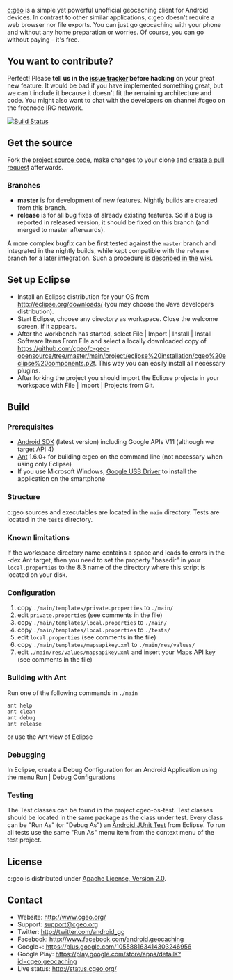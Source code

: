 [c:geo](http://www.cgeo.org) is a simple yet powerful unofficial geocaching client for Android devices. In contrast to other similar applications, c:geo doesn't require a web browser nor file exports. You can just go geocaching with your phone and without any home preparation or worries. Of course, you can go without paying - it's free.

You want to contribute?
-----------------------
Perfect! Please **tell us in the [issue tracker](https://github.com/cgeo/c-geo-opensource/issues) before hacking** on your great new feature. It would be bad if you have implemented something great, but we can't include it because it doesn't fit the remaining architecture and code. You might also want to chat with the developers on channel #cgeo on the freenode IRC network.

[![Build Status](http://ci.cgeo.org/job/c-geo/badge/icon)](http://ci.cgeo.org/job/c-geo/)

Get the source
--------------

Fork the [project source code](https://github.com/cgeo/c-geo-opensource), make changes to your clone and [create a pull request](https://help.github.com/articles/using-pull-requests) afterwards.

### Branches ###

- **master** is for development of new features. Nightly builds are created from this branch.
- **release** is for all bug fixes of already existing features. So if a bug is reported in released version, it should be fixed on this branch (and merged to master afterwards).

A more complex bugfix can be first tested against the `master` branch and integrated in the nightly builds, while kept compatible with the `release` branch for a later integration.
Such a procedure is [described in the wiki](https://github.com/cgeo/c-geo-opensource/wiki/How-to-get-a-bug-fix-into-the-release).

Set up Eclipse
--------------

- Install an Eclipse distribution for your OS from http://eclipse.org/downloads/ (you may choose the Java developers distribution).
- Start Eclipse, choose any directory as workspace. Close the welcome screen, if it appears.
- After the workbench has started, select File | Import | Install | Install Software Items From File and select a locally downloaded copy of https://github.com/cgeo/c-geo-opensource/tree/master/main/project/eclipse%20installation/cgeo%20eclipse%20components.p2f. This way you can easily install all necessary plugins.
- After forking the project you should import the Eclipse projects in your workspace with File | Import | Projects from Git.

Build
-----

### Prerequisites ###

- [Android SDK](http://developer.android.com/sdk) (latest version) including Google APIs V11 (although we target API 4)
- [Ant](http://ant.apache.org) 1.6.0+ for building c:geo on the command line (not necessary when using only Eclipse)
- If you use Microsoft Windows, [Google USB Driver](http://developer.android.com/sdk/win-usb.html) to install the application on the smartphone

### Structure ###

c:geo sources and executables are located in the `main` directory. Tests are located in the `tests` directory.

### Known limitations ###

If the workspace directory name contains a space and leads to errors in the -dex Ant target, then you need to set the property "basedir" in your `local.properties` to the 8.3 name of the directory where this script is located on your disk.

### Configuration ###

1. copy `./main/templates/private.properties` to `./main/`
2. edit `private.properties` (see comments in the file)
3. copy `./main/templates/local.properties` to `./main/`
3. copy `./main/templates/local.properties` to `./tests/`
4. edit `local.properties` (see comments in the file)
5. copy `./main/templates/mapsapikey.xml` to `./main/res/values/`
6. edit `./main/res/values/mapsapikey.xml` and insert your Maps API key (see comments in the file)

### Building with Ant ###

Run one of the following commands in `./main`

    ant help
    ant clean
    ant debug
    ant release

or use the Ant view of Eclipse

### Debugging ###

In Eclipse, create a Debug Configuration for an Android Application using the menu Run | Debug Configurations

### Testing ###

The Test classes can be found in the project cgeo-os-test. Test classes should be located in the same package as
the class under test.
Every class can be "Run As" (or "Debug As") an [Android JUnit Test](http://developer.android.com/guide/topics/testing/testing_android.html) from Eclipse.
To run all tests use the same "Run As" menu item from the context menu of the test project.

License
-------

c:geo is distributed under [Apache License, Version 2.0](http://www.apache.org/licenses/LICENSE-2.0).

Contact
-------

- Website: http://www.cgeo.org/
- Support: support@cgeo.org
- Twitter: http://twitter.com/android_gc
- Facebook: http://www.facebook.com/android.geocaching
- Google+: https://plus.google.com/105588163414303246956
- Google Play: https://play.google.com/store/apps/details?id=cgeo.geocaching
- Live status: http://status.cgeo.org/
